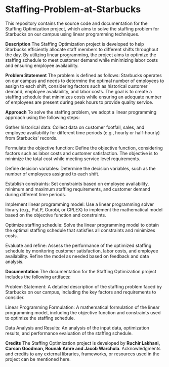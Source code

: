 # Staffing-Problem-at-Starbucks
This repository contains the source code and documentation for the Staffing Optimization project, which aims to solve the staffing problem for Starbucks on our campus using linear programming techniques.

**Description**
The Staffing Optimization project is developed to help Starbucks efficiently allocate staff members to different shifts throughout the day. By utilizing linear programming, the project aims to optimize the staffing schedule to meet customer demand while minimizing labor costs and ensuring employee availability.

**Problem Statement**
The problem is defined as follows:
Starbucks operates on our campus and needs to determine the optimal number of employees to assign to each shift, considering factors such as historical customer demand, employee availability, and labor costs. The goal is to create a staffing schedule that minimizes costs while ensuring an adequate number of employees are present during peak hours to provide quality service.

**Approach**
To solve the staffing problem, we adopt a linear programming approach using the following steps:

Gather historical data: Collect data on customer footfall, sales, and employee availability for different time periods (e.g., hourly or half-hourly) from Starbucks' records.

Formulate the objective function: Define the objective function, considering factors such as labor costs and customer satisfaction. The objective is to minimize the total cost while meeting service level requirements.

Define decision variables: Determine the decision variables, such as the number of employees assigned to each shift.

Establish constraints: Set constraints based on employee availability, minimum and maximum staffing requirements, and customer demand during different time periods.

Implement linear programming model: Use a linear programming solver library (e.g., PuLP, Gurobi, or CPLEX) to implement the mathematical model based on the objective function and constraints.

Optimize staffing schedule: Solve the linear programming model to obtain the optimal staffing schedule that satisfies all constraints and minimizes costs.

Evaluate and refine: Assess the performance of the optimized staffing schedule by monitoring customer satisfaction, labor costs, and employee availability. Refine the model as needed based on feedback and data analysis.

**Documentation**
The documentation for the Staffing Optimization project includes the following artifacts:

Problem Statement: A detailed description of the staffing problem faced by Starbucks on our campus, including the key factors and requirements to consider.

Linear Programming Formulation: A mathematical formulation of the linear programming model, including the objective function and constraints used to optimize the staffing schedule.

Data Analysis and Results: An analysis of the input data, optimization results, and performance evaluation of the staffing schedule.

**Credits**
The Staffing Optimization project is developed by **Ruchir Lakhani, Carson Goodman, Rounak Amre and Jacob Warchola**. Acknowledgments and credits to any external libraries, frameworks, or resources used in the project can be mentioned here.


